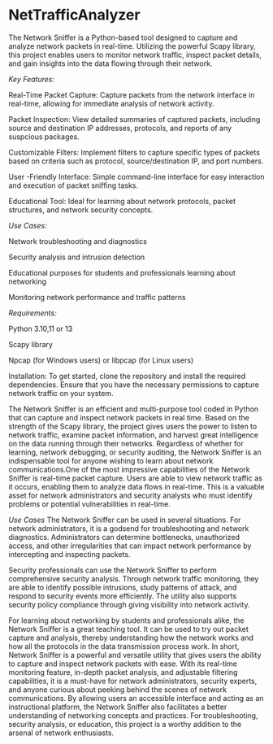 # NetTrafficAnalyzer
The Network Sniffer is a Python-based tool designed to capture and analyze network packets in real-time. Utilizing the powerful Scapy library, this project enables users to monitor network traffic, inspect packet details, and gain insights into the data flowing through their network.

*Key Features:*

Real-Time Packet Capture: Capture packets from the network interface in real-time, allowing for immediate analysis of network activity.

Packet Inspection: View detailed summaries of captured packets, including source and destination IP addresses, protocols, and reports of any suspcious packages.

Customizable Filters: Implement filters to capture specific types of packets based on criteria such as protocol, source/destination IP, and port numbers.

User -Friendly Interface: Simple command-line interface for easy interaction and execution of packet sniffing tasks.

Educational Tool: Ideal for learning about network protocols, packet structures, and network security concepts.

*Use Cases:*

Network troubleshooting and diagnostics

Security analysis and intrusion detection

Educational purposes for students and professionals learning about networking

Monitoring network performance and traffic patterns

*Requirements:*

Python 3.10,11 or 13

Scapy library

Npcap (for Windows users) or libpcap (for Linux users)

Installation: To get started, clone the repository and install the required dependencies. Ensure that you have the necessary permissions to capture network traffic on your system.

The Network Sniffer is an efficient and multi-purpose tool coded in Python that can capture and inspect network packets in real time. Based on the strength of the Scapy library, the project gives users the power to listen to network traffic, examine packet information, and harvest great intelligence on the data running through their networks. Regardless of whether for learning, network debugging, or security auditing, the Network Sniffer is an indispensable tool for anyone wishing to learn about network communications.One of the most impressive capabilities of the Network Sniffer is real-time packet capture. Users are able to view network traffic as it occurs, enabling them to analyze data flows in real-time. This is a valuable asset for network administrators and security analysts who must identify problems or potential vulnerabilities in real-time.

*Use Cases*
The Network Sniffer can be used in several situations. For network administrators, it is a godsend for troubleshooting and 
network diagnostics. Administrators can determine bottlenecks, unauthorized access, and other irregularities that can impact 
network performance by intercepting and inspecting packets.


Security professionals can use the Network Sniffer to perform comprehensive security analysis. Through network traffic 
monitoring, they are able to identify possible intrusions, study patterns of attack, and respond to security events more 
efficiently. The utility also supports security policy compliance through giving visibility into network activity.

For learning about networking by students and professionals alike, the Network Sniffer is a great teaching tool. It can be 
used to try out packet capture and analysis, thereby understanding how the network works and how all the protocols in the 
data transmission process work.
In short, Network Sniffer is a powerful and versatile utility that gives users the ability to capture and inspect network packets with ease. With its real-time monitoring feature, in-depth packet analysis, and adjustable filtering capabilities, it is a must-have for network administrators, security experts, and anyone curious about peeking behind the scenes of network communications. By allowing users an accessible interface and acting as an instructional platform, the Network Sniffer also facilitates a better understanding of networking concepts and practices. For troubleshooting, security analysis, or education, this project is a worthy addition to the arsenal of network enthusiasts.

